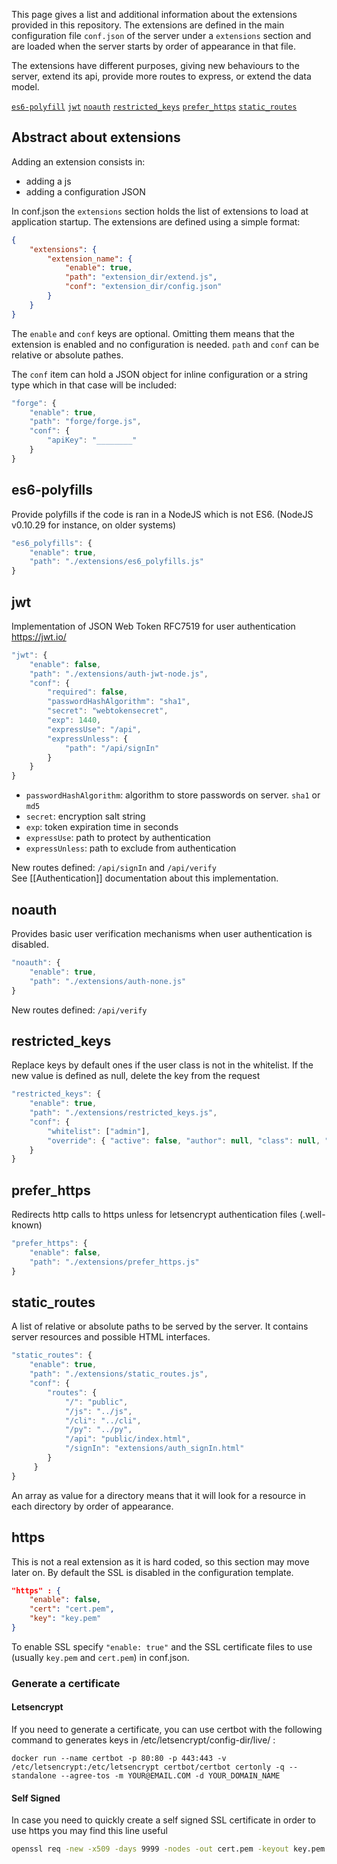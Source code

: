 This page gives a list and additional information about the extensions provided in this repository. The extensions are defined in the main configuration file `conf.json` of the server under a `extensions` section and are loaded when the server starts by order of appearance in that file.

The extensions have different purposes, giving new behaviours to the server, extend its api, provide more routes to express, or extend the data model.

[`es6-polyfill`](#es6-polyfill)
[`jwt`](#jwt)
[`noauth`](#noauth)
[`restricted_keys`](#restricted_keys)
[`prefer_https`](#prefer_https)
[`static_routes`](#static_routes)

## Abstract about extensions

Adding an extension consists in:
* adding a js
* adding a configuration JSON

In conf.json the `extensions` section holds the list of extensions to load at application startup. The extensions are defined using a simple format:
```json
{
    "extensions": {
        "extension_name": {
            "enable": true,
            "path": "extension_dir/extend.js",
            "conf": "extension_dir/config.json"
        }
    }
}
```

The `enable` and `conf` keys are optional. Omitting them means that the extension is enabled and no configuration is needed. `path` and `conf` can be relative or absolute pathes.

The `conf` item can hold a JSON object for inline configuration or a string type which in that case will be included:  
```js
"forge": {
    "enable": true,
    "path": "forge/forge.js",
    "conf": {
        "apiKey": "________"
    }
}
```

## es6-polyfills
Provide polyfills if the code is ran in a NodeJS which is not ES6.
(NodeJS v0.10.29 for instance, on older systems)
```js
"es6_polyfills": {
    "enable": true,
    "path": "./extensions/es6_polyfills.js"
}
```

## jwt
Implementation of JSON Web Token RFC7519 for user authentication https://jwt.io/  

```js
"jwt": {
    "enable": false,
    "path": "./extensions/auth-jwt-node.js",
    "conf": {
        "required": false,
        "passwordHashAlgorithm": "sha1",
        "secret": "webtokensecret",
        "exp": 1440,
        "expressUse": "/api",
        "expressUnless": {
            "path": "/api/signIn"
        }
    }
}
```
* `passwordHashAlgorithm`: algorithm to store passwords on server. `sha1` or `md5`
* `secret`:  encryption salt string
* `exp`: token expiration time in seconds
* `expressUse`: path to protect by authentication
* `expressUnless`: path to exclude from authentication

New routes defined: `/api/signIn` and `/api/verify`  
See [[Authentication]] documentation about this implementation.

## noauth
Provides basic user verification mechanisms when user authentication is disabled.
```js
"noauth": {
    "enable": true,
    "path": "./extensions/auth-none.js"
}
```
New routes defined: `/api/verify`

## restricted_keys
Replace keys by default ones if the user class is not in the whitelist. If the new value is defined as null, delete the key from the request

```js
"restricted_keys": {
    "enable": true,
    "path": "./extensions/restricted_keys.js",
    "conf": {
        "whitelist": ["admin"],
        "override": { "active": false, "author": null, "class": null, "time": null, "username": null }
    }
}
```

## prefer_https
Redirects http calls to https unless for letsencrypt authentication files (.well-known)
```js
"prefer_https": {
    "enable": false,
    "path": "./extensions/prefer_https.js"
}
```
## static_routes
A list of relative or absolute paths to be served by the server. It contains server resources and possible HTML interfaces.
```js
"static_routes": {
    "enable": true,
    "path": "./extensions/static_routes.js",
    "conf": {
        "routes": {
            "/": "public",
            "/js": "../js",
            "/cli": "../cli",
            "/py": "../py",
            "/api": "public/index.html",
            "/signIn": "extensions/auth_signIn.html"
        }
     }
}
```
An array as value for a directory means that it will look for a resource in each directory by order of appearance. 

## https
This is not a real extension as it is hard coded, so this section may move later on.
By default the SSL is disabled in the configuration template.
```json
"https" : { 
    "enable": false,
    "cert": "cert.pem",
    "key": "key.pem"
}
```  
To enable SSL specify `"enable: true"` and the SSL certificate files to use (usually `key.pem` and `cert.pem`) in conf.json.

### Generate a certificate

#### Letsencrypt  
If you need to generate a certificate, you can use certbot with the following command to generates keys in /etc/letsencrypt/config-dir/live/ :
```shell
docker run --name certbot -p 80:80 -p 443:443 -v /etc/letsencrypt:/etc/letsencrypt certbot/certbot certonly -q --standalone --agree-tos -m YOUR@EMAIL.COM -d YOUR_DOMAIN_NAME
```

#### Self Signed  
In case you need to quickly create a self signed SSL certificate in order to use https you may find this line useful
```sh
openssl req -new -x509 -days 9999 -nodes -out cert.pem -keyout key.pem
```

